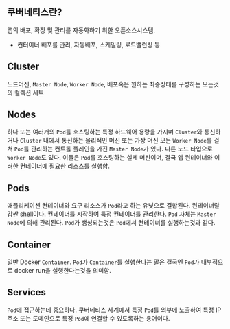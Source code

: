 ## 쿠버네티스란?

앱의 배포, 확장 및 관리를 자동화하기 위한 오픈소스시스템.

- 컨터이너 배포를 관리, 자동배포, 스케일링, 로드밸런싱 등

## Cluster

노드머신, `Master Node`, `Worker Node`, 배포혹은 원하는 최종상태를 구성하는 모든것의 컬렉션 세트

## Nodes

하나 또는 여러개의 `Pod`를 호스팅하는 특정 하드웨어 용량을 가지며 `Cluster`와 통신하거나 `Cluster` 내에서 통신하는 물리적인 머신 또는 가상 머신
모든 `Worker Node`를 걸쳐 `Pod`를 관리하는 컨트롤 플레인을 가진 `Master Node`가 있다. 다른 노드 타입으로 `Worker Node`도 있다. 이들은 `Pod`를 호스팅하는
실제 머신이며, 결국 앱 컨테이너와 이러한 컨테이너에 필요한 리소스를 실행함.

## Pods

애플리케이션 컨테이너와 요구 리소스가 `Pod`라고 하는 유닛으로 결합된다. 컨테이너랄 감싼 shell이다. 컨테이너를 시작하여 특정 컨테이너를 관리한다.
`Pod` 자체는 `Master Node`에 의해 관리된다. `Pod`가 생성되는것은 `Pod`에서 컨테이너를 실행하는것과 같다.

## Container

일반 Docker `Container`. `Pod`가 `Container`를 실행한다는 말은 결국엔 `Pod`가 내부적으로 docker run을 실행한다는것을 의미함.

## Services

`Pod`에 접근하는데 중요하다. 쿠버네티스 세계에서 특정 `Pod`를 외부에 노출하여 특정 IP주소 또는 도메인으로 특정 `Pod`에 연결할 수 있도록하는 용어이다.
